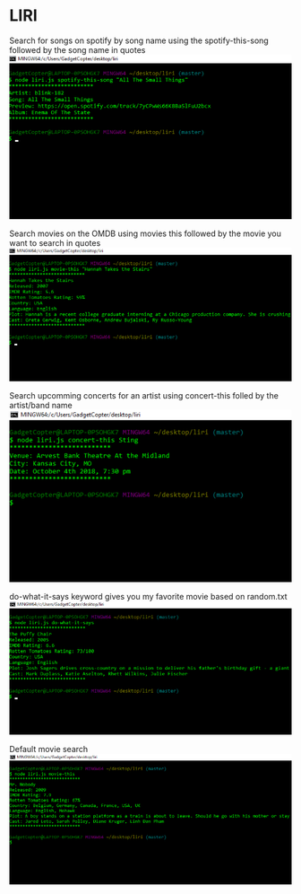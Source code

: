 # LIRI


Search for songs on spotify by song name using the spotify-this-song followed by the song name in quotes
![](liriimages/allthesmallthings.png)


Search movies on the OMDB using movies this followed by the movie you want to search in quotes
![](liriimages/hannahtakes.png)

Search upcomming concerts for an artist using concert-this folled by the artist/band name
![](liriimages/sting.png)

do-what-it-says keyword gives you my favorite movie based on random.txt
![](liriimages/dowhatitsays.png)

Default movie search
![](liriimages/default.png)

